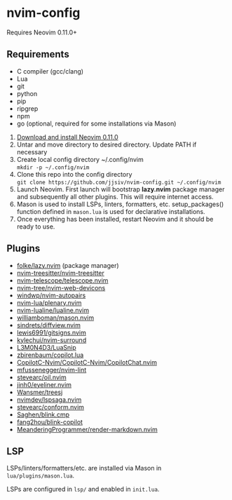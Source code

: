 # nvim-config

Requires Neovim 0.11.0+

## Requirements

- C compiler (gcc/clang)
- Lua
- git
- python
- pip
- ripgrep
- npm
- go (optional, required for some installations via Mason)

1. [Download and install Neovim 0.11.0](https://github.com/neovim/neovim/releases/tag/v0.11.0)
2. Untar and move directory to desired directory. Update PATH if necessary
3. Create local config directory ~/.config/nvim  
   `mkdir -p ~/.config/nvim`
4. Clone this repo into the config directory  
   `git clone https://github.com/jjsiv/nvim-config.git ~/.config/nvim`
5. Launch Neovim. First launch will bootstrap **lazy.nvim** package manager and subsequently all other plugins. This will require internet access.
6. Mason is used to install LSPs, linters, formatters, etc. setup_packages() function defined in `mason.lua` is used for declarative installations.
7. Once everything has been installed, restart Neovim and it should be ready to use.

## Plugins

- [folke/lazy.nvim](https://github.com/folke/lazy.nvim) (package manager)
- [nvim-treesitter/nvim-treesitter](https://github.com/nvim-treesitter/nvim-treesitter)
- [nvim-telescope/telescope.nvim](https://github.com/nvim-telescope/telescope.nvim)
- [nvim-tree/nvim-web-devicons](https://github.com/nvim-tree/nvim-web-devicons)
- [windwp/nvim-autopairs](https://github.com/windwp/nvim-autopairs)
- [nvim-lua/plenary.nvim](https://github.com/nvim-lua/plenary.nvim)
- [nvim-lualine/lualine.nvim](https://github.com/nvim-lualine/lualine.nvim)
- [williamboman/mason.nvim](https://github.com/williamboman/mason.nvim)
- [sindrets/diffview.nvim](https://github.com/sindrets/diffview.nvim)
- [lewis6991/gitsigns.nvim](https://github.com/lewis6991/gitsigns.nvim)
- [kylechui/nvim-surround](https://github.com/kylechui/nvim-surround)
- [L3M0N4D3/LuaSnip](https://github.com/L3M0N4D3/LuaSnip)
- [zbirenbaum/copilot.lua](https://github.com/zbirenbaum/copilot.lua)
- [CopilotC-Nvim/CopilotC-Nvim/CopilotChat.nvim](https://github.com/CopilotC-Nvim/CopilotChat.nvim)
- [mfussenegger/nvim-lint](https://github.com/mfussenegger/nvim-lint)
- [stevearc/oil.nvim](https://github.com/stevearc/oil.nvim)
- [jinh0/eyeliner.nvim](https://github.com/jinh0/eyeliner.nvim)
- [Wansmer/treesj](https://github.com/Wansmer/treesj)
- [nvimdev/lspsaga.nvim](https://github.com/nvimdev/lspsaga.nvim)
- [stevearc/conform.nvim](https://github.com/stevearc/conform.nvim)
- [Saghen/blink.cmp](https://github.com/Saghen/blink.cmp)
- [fang2hou/blink-copilot](https://github.com/fang2hou/blink-copilot)
- [MeanderingProgrammer/render-markdown.nvim](https://github.com/MeanderingProgrammer/render-markdown.nvim)

## LSP

LSPs/linters/formatters/etc. are installed via Mason in `lua/plugins/mason.lua`.

LSPs are configured in `lsp/` and enabled in `init.lua`.
